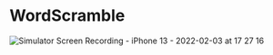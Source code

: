 # WordScramble


![Simulator Screen Recording - iPhone 13 - 2022-02-03 at 17 27 16](https://user-images.githubusercontent.com/12521606/152457472-9531c28a-1a39-48ab-94c5-75ac925062cd.gif)
